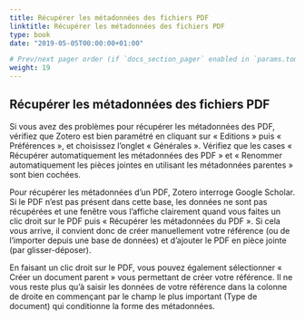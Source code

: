 ```yaml
---
title: Récupérer les métadonnées des fichiers PDF
linktitle: Récupérer les métadonnées des fichiers PDF
type: book
date: "2019-05-05T00:00:00+01:00"

# Prev/next pager order (if `docs_section_pager` enabled in `params.toml`)
weight: 19
---
```


## Récupérer les métadonnées des fichiers PDF

Si vous avez des problèmes pour récupérer les métadonnées des PDF, vérifiez que Zotero est bien paramétré en cliquant sur « Editions » puis « Préférences », et choisissez l’onglet « Générales ». Vérifiez que les cases « Récupérer automatiquement les métadonnées des PDF » et « Renommer automatiquement les pièces jointes en utilisant les métadonnées parentes » sont bien cochées.

Pour récupérer les métadonnées d’un PDF, Zotero interroge Google Scholar. Si le PDF n’est pas présent dans cette base, les données ne sont pas récupérées et une fenêtre vous l’affiche clairement quand vous faites un clic droit sur le PDF puis « Récupérer les métadonnées du PDF ». Si cela vous arrive, il convient donc de créer manuellement votre référence (ou de l’importer depuis une base de données) et d’ajouter le PDF en pièce jointe (par glisser-déposer).

En faisant un clic droit sur le PDF, vous pouvez également sélectionner « Créer un document parent » vous permettant de créer votre référence. Il ne vous reste plus qu’à saisir les données de votre référence dans la colonne de droite en commençant par le champ le plus important (Type de document) qui conditionne la forme des métadonnées.